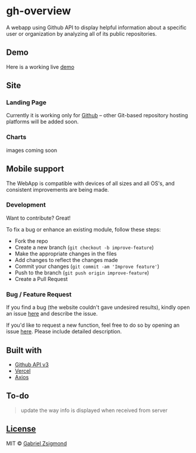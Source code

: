 # gh-overview

A webapp using Github API to display helpful information about a specific user or organization by analyzing all of its public repositories.

## Demo
Here is a working live [demo](https://gh-overview.now.sh/)


## Site

### Landing Page
Currently it is working only for [Github](https://github.com/) – other Git-based repository hosting platforms will be added soon.

### Charts
images coming soon


## Mobile support
The WebApp is compatible with devices of all sizes and all OS's, and consistent improvements are being made.

### Development
Want to contribute? Great!

To fix a bug or enhance an existing module, follow these steps:

- Fork the repo
- Create a new branch (`git checkout -b improve-feature`)
- Make the appropriate changes in the files
- Add changes to reflect the changes made
- Commit your changes (`git commit -am 'Improve feature'`)
- Push to the branch (`git push origin improve-feature`)
- Create a Pull Request 

### Bug / Feature Request

If you find a bug (the website couldn't gave undesired results), kindly open an issue [here](https://github.com/gzsig/gh-overview/issues/new) and describe the issue.

If you'd like to request a new function, feel free to do so by opening an issue [here](https://github.com/gzsig/gh-overview/issues/new). Please include detailed description.


## Built with 

- [Github API v3](https://developer.github.com/v3)
- [Vercel](https://vercel.com/)
- [Axios](https://github.com/axios/axios)


## To-do
> update the way info is displayed when received from server

## [License](https://github.com/gzsig/gh-overview/blob/master/LICENSE.md)

MIT © [Gabriel Zsigmond](https://github.com/gzsig)

